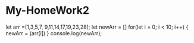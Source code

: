 # My-HomeWork2
let arr =[1,3,5,7, 9,11,14,17,19,23,28];
let newArr = []
for(let i = 0; i < 10; i++) {
   newArr = (arr[i])
}
  console.log(newArr);
